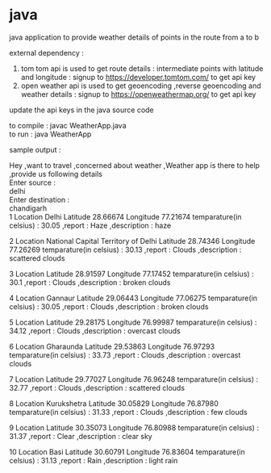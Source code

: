 # java
java application to provide weather details of points in the route from a to b

external dependency : 
1. tom tom api is used to get route details : intermediate points with latitude and longitude : signup to https://developer.tomtom.com/ to get api key
2. open weather api is used to get geoencoding ,reverse geoencoding and weather details : signup to https://openweathermap.org/ to get api key

update the api keys in the java source code

to compile : javac WeatherApp.java <br />
to run : java WeatherApp

sample output : <br />

Hey ,want to travel ,concerned about weather ,Weather app is there to help ,provide us following details <br />
Enter source : <br />
delhi <br />
Enter destination : <br />
chandigarh <br />
1 Location Delhi Latitude 28.66674 Longitude 77.21674 temparature(in celsius) : 30.05 ,report : Haze ,description : haze <br />

2 Location National Capital Territory of Delhi Latitude 28.74346 Longitude 77.26269 temparature(in celsius) : 30.13 ,report : Clouds ,description : scattered clouds <br />

3 Location <no registered name> Latitude 28.91597 Longitude 77.17452 temparature(in celsius) : 30.1 ,report : Clouds ,description : broken clouds <br />

4 Location Gannaur Latitude 29.06443 Longitude 77.06275 temparature(in celsius) : 30.05 ,report : Clouds ,description : broken clouds <br />

5 Location <no registered name> Latitude 29.28175 Longitude 76.99987 temparature(in celsius) : 34.12 ,report : Clouds ,description : overcast clouds <br />

6 Location Gharaunda Latitude 29.53863 Longitude 76.97293 temparature(in celsius) : 33.73 ,report : Clouds ,description : overcast clouds <br />

7 Location <no registered name> Latitude 29.77027 Longitude 76.96248 temparature(in celsius) : 32.77 ,report : Clouds ,description : scattered clouds <br />

8 Location Kurukshetra Latitude 30.05829 Longitude 76.87980 temparature(in celsius) : 31.33 ,report : Clouds ,description : few clouds <br />

9 Location <no registered name> Latitude 30.35073 Longitude 76.80988 temparature(in celsius) : 31.37 ,report : Clear ,description : clear sky <br />

10 Location Basi Latitude 30.60791 Longitude 76.83604 temparature(in celsius) : 31.13 ,report : Rain ,description : light rain <br />
